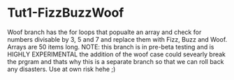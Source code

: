 # Tut1-FizzBuzzWoof
Woof branch has the for loops that popualte an array and check for numbers divisable by 3, 5 and 7 and replace them with Fizz, Buzz and Woof.
Arrays are 50 items long.
NOTE: this branch is in pre-beta testing and is HIGHLY EXPERIMENTAL the addition of the woof case could sevearly break the prgram and thats why this is a separate branch so that we can roll back any disasters. 
Use at own risk hehe ;)
